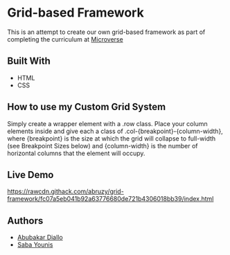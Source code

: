 # Grid-based Framework
This is an attempt to create our own grid-based framework as part of completing the curriculum at [Microverse](https://microverse.org)

## Built With
- HTML
- CSS

## How to use my Custom Grid System
Simply create a wrapper element with a .row class. Place your column elements inside and give each a class of .col-{breakpoint}-{column-width}, where {breakpoint} is the size at which the grid will collapse to full-width (see Breakpoint Sizes below) and {column-width} is the number of horizontal columns that the element will occupy.

## Live Demo
https://rawcdn.githack.com/abruzy/grid-framework/fc07a5eb041b92a63776680de721b4306018bb39/index.html

## Authors
- [Abubakar Diallo](https://github.com/abruzy)
- [Saba Younis](https://github.com/sabayounis)
